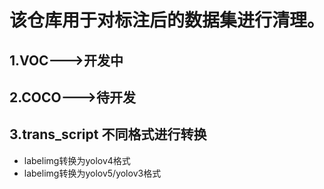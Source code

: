 # 该仓库用于对标注后的数据集进行清理。

## 1.VOC--->开发中

## 2.COCO--->待开发

## 3.trans_script 不同格式进行转换

- labelimg转换为yolov4格式
- labelimg转换为yolov5/yolov3格式

